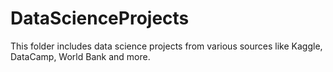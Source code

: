 # DataScienceProjects

This folder includes data science projects from various sources like Kaggle, DataCamp, World Bank and more.
